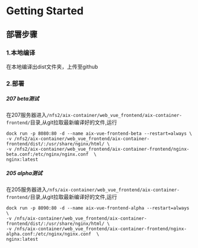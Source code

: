 # Getting Started

## 部署步骤
### 1.本地编译
在本地编译出dist文件夹，上传至github

### 2.部署
##### 207 beta测试
在207服务器进入`/nfs2/aix-container/web_vue_frontend/aix-container-frontend/`目录,从git拉取最新编译好的文件,运行
```shell script
dock run -p 8080:80 -d --name aix-vue-frontend-beta --restart=always \
-v /nfs2/aix-container/web_vue_frontend/aix-container-frontend/dist/:/usr/share/nginx/html/ \
-v /nfs2/aix-container/web_vue_frontend/aix-container-frontend/nginx-beta.conf:/etc/nginx/nginx.conf  \
nginx:latest
```

##### 205 alpha测试
在205服务器进入`/nfs/aix-container/web_vue_frontend/aix-container-frontend/`目录,从git拉取最新编译好的文件,运行
```shell script
dock run -p 8090:80 -d --name aix-vue-frontend-alpha --restart=always \
-v /nfs/aix-container/web_vue_frontend/aix-container-frontend/dist/:/usr/share/nginx/html/ \
-v /nfs/aix-container/web_vue_frontend/aix-container-frontend/nginx-alpha.conf:/etc/nginx/nginx.conf  \
nginx:latest
```
